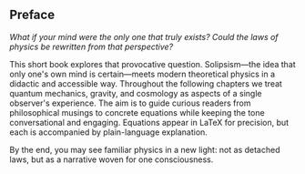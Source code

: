 ## Preface

*What if your mind were the only one that truly exists? Could the laws of physics be rewritten from that perspective?*

This short book explores that provocative question. Solipsism—the idea that only one's own mind is certain—meets modern theoretical physics in a didactic and accessible way. Throughout the following chapters we treat quantum mechanics, gravity, and cosmology as aspects of a single observer's experience. The aim is to guide curious readers from philosophical musings to concrete equations while keeping the tone conversational and engaging. Equations appear in LaTeX for precision, but each is accompanied by plain-language explanation.

By the end, you may see familiar physics in a new light: not as detached laws, but as a narrative woven for one consciousness.
